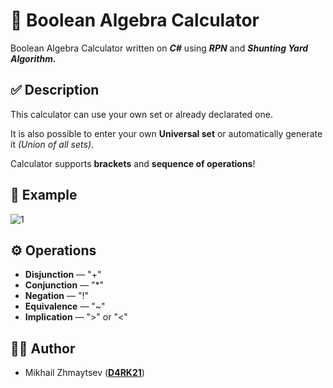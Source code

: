 # 🔢 Boolean Algebra Calculator

Boolean Algebra Calculator written on _**C#**_ using _**RPN**_ and _**Shunting Yard Algorithm.**_

## ✅ Description

This calculator can use your own set or already declarated one.

It is also possible to enter your own **Universal set** or automatically generate it _(Union of all sets)_.

Calculator supports **brackets** and **sequence of operations**!

## 📸 Example

![1](https://user-images.githubusercontent.com/81447820/145732676-8b847f8f-373e-475f-a342-ca5319c5300b.png)


##  ⚙️ Operations

* **Disjunction** — "+"
* **Conjunction** — "*"
* **Negation** — "!"
* **Equivalence** — "~"
* **Implication** — ">" or "<"

## 👨‍💻 Author
* Mikhail Zhmaytsev ([**D4RK21**](https://github.com/D4RK21))
